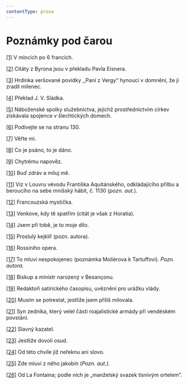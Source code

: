 ```yaml
---
contentType: prose
---
```


# Poznámky pod čarou

[\[1\]](./resources/undefined) V mincích po 6 francích.

[\[2\]](./resources/undefined) Citáty z Byrona jsou v překladu Pavla Eisnera.

[\[3\]](./resources/undefined) Hrdinka veršované povídky ,,Paní z Vergy“ hynoucí v domnění, že ji zradil milenec.

[\[4\]](./resources/undefined) Překlad J. V. Sládka.

[\[5\]](./resources/undefined) Náboženské spolky služebnictva, jejichž prostřednictvím církev získávala spojence v šlechtických domech.

[\[6\]](./resources/undefined) Podívejte se na stranu 130.

[\[7\]](./resources/undefined) Věřte mi.

[\[8\]](./resources/undefined) Co je psáno, to je dáno.

[\[9\]](./resources/undefined) Chytrému napověz.

[\[10\]](./resources/undefined) Buď zdráv a miluj mě.

[\[11\]](./resources/undefined) Viz v Louvru vévodu Františka Aquitánského, odkládajícího přilbu a beroucího na sebe mnišský hábit, č. 1130 (_pozn. aut._).

[\[12\]](./resources/undefined) Francouzská mystička.

[\[13\]](./resources/undefined) Venkove, kdy tě spatřím (citát je však z Horatia).

[\[14\]](./resources/undefined) Jsem při tobě, je to moje dílo.

[\[15\]](./resources/undefined) Proslulý kejklíř (pozn. autora).

[\[16\]](./resources/undefined) Rossiniho opera.

[\[17\]](./resources/undefined) To mluví nespokojenec (poznámka Molièrova k Tartuffovi). _Pozn. autora._

[\[18\]](./resources/undefined) Biskup a ministr narozený v Besançonu.

[\[19\]](./resources/undefined) Redaktoři satirického časopisu, uvěznění pro urážku vlády.

[\[20\]](./resources/undefined) Musím se potrestat, jestliže jsem příliš milovala.

[\[21\]](./resources/undefined) Syn zedníka, který velel části roajalistické armády při vendéském povstání.

[\[22\]](./resources/undefined) Slavný kazatel.

[\[23\]](./resources/undefined) Jestliže dovolí osud.

[\[24\]](./resources/undefined) Od této chvíle již neřeknu ani slovo.

[\[25\]](./resources/undefined) Zde mluví z něho jakobín (_Pozn. aut.)._

[\[26\]](./resources/undefined) Od La Fontaina; podle nich je „manželský svazek tísnivým ortelem“.
